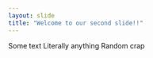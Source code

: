 ```yaml
---
layout: slide
title: "Welcome to our second slide!!"
---
```

Some text
Literally anything
Random crap